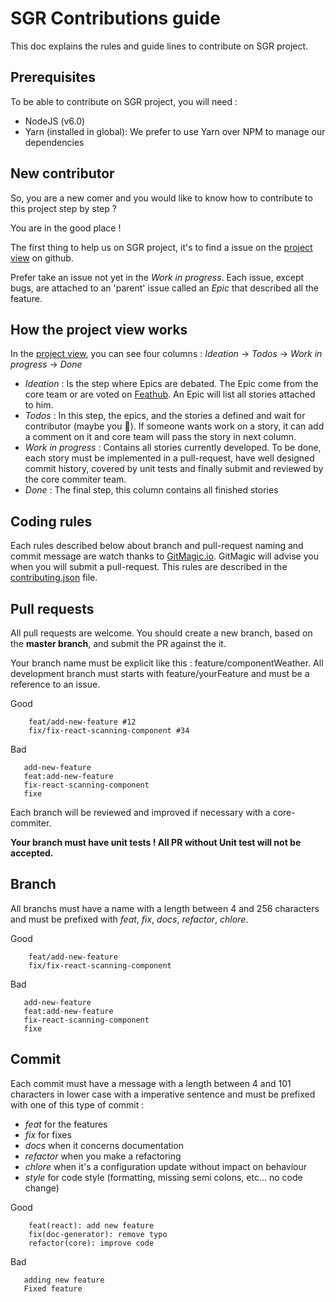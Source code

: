 SGR Contributions guide
=======================

This doc explains the rules and guide lines to contribute on SGR project.

Prerequisites
-------------

To be able to contribute on SGR project, you will need :

- NodeJS (v6.0)
- Yarn (installed in global): We prefer to use Yarn over NPM to manage our dependencies

New contributor
---------------

So, you are a new comer and you would like to know how to contribute to this project step by step ?

You are in the good place !

The first thing to help us on SGR project, it's to find a issue on the [project view](https://github.com/js-republic/SGR/projects/1) on github.

Prefer take an issue not yet in the *Work in progress*. Each issue, except bugs, are attached to an 'parent' issue called an *Epic* that described all the feature.

How the project view works
--------------------------

In the [project view](https://github.com/js-republic/SGR/projects/1), you can see four columns : *Ideation* -> *Todos* -> *Work in progress* -> *Done*

- *Ideation* : Is the step where Epics are debated. The Epic come from the core team or are voted on [Feathub](http://feathub.com/js-republic/SGR).
An Epic will list all stories attached to him.
- *Todos* : In this step, the epics, and the stories a defined and wait for contributor (maybe you :tada:). 
If someone wants work on a story, it can add a comment on it and core team will pass the story in next column.
- *Work in progress* : Contains all stories currently developed. To be done, each story must be implemented in a pull-request, have well designed commit history, covered by unit tests and finally submit and reviewed by the core commiter team.
- *Done* : The final step, this column contains all finished stories

Coding rules
------------

Each rules described below about branch and pull-request naming and commit message are watch thanks to [GitMagic.io](gitmagic.io).
GitMagic will advise you when you will submit a pull-request. This rules are described in the [contributing.json](./contributing.json) file.

## Pull requests

All pull requests are welcome. You should create a new branch, based on the **master branch**, and submit the PR against the it.

Your branch name must be explicit like this : feature/componentWeather. All development branch must starts with feature/yourFeature and must be a reference to an issue.

Good
```
    feat/add-new-feature #12
    fix/fix-react-scanning-component #34
```
Bad 
```
   add-new-feature
   feat:add-new-feature
   fix-react-scanning-component
   fixe
```

Each branch will be reviewed and improved if necessary with a core-commiter.

**Your branch must have unit tests ! All PR without Unit test will not be accepted.**

## Branch

All branchs must have a name with a length between 4 and 256 characters and must be prefixed with *feat*, *fix*, *docs*, *refactor*, *chlore*. 

Good
```
    feat/add-new-feature
    fix/fix-react-scanning-component
```
Bad 
```
   add-new-feature
   feat:add-new-feature
   fix-react-scanning-component
   fixe
```
    

## Commit

Each commit must have a message with a length between 4 and 101 characters in lower case with a imperative sentence and must be prefixed with one of this type 
of commit : 
 - *feat* for the features
 - *fix* for fixes
 - *docs* when it concerns documentation
 - *refactor* when you make a refactoring
 - *chlore* when it's a configuration update without impact on behaviour
 - *style* for code style (formatting, missing semi colons, etc... no code change)

Good
```
    feat(react): add new feature
    fix(doc-generator): remove typo
    refactor(core): improve code
```
Bad 
```
   adding new feature
   Fixed feature
```
